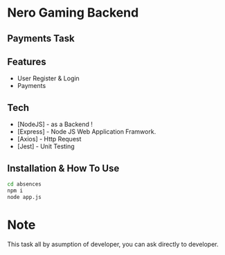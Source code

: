 # Nero Gaming Backend
## Payments Task

## Features
- User Register & Login
- Payments 

## Tech
- [NodeJS] - as a Backend !
- [Express] - Node JS Web Application Framwork.
- [Axios] - Http Request
- [Jest] - Unit Testing

## Installation & How To Use
```sh
cd absences
npm i
node app.js
```
# Note
This task all by asumption of developer, you can ask directly to developer.